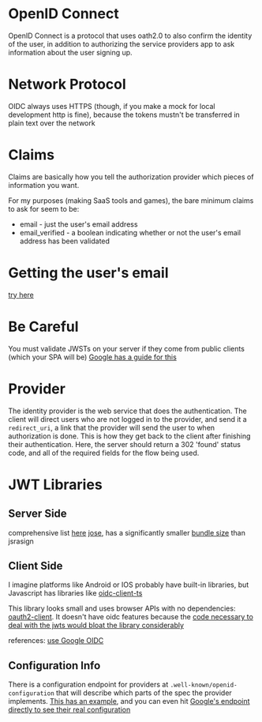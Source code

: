 # OpenID Connect

OpenID Connect is a protocol that uses oath2.0 to also confirm the identity of the user, in addition to authorizing the service providers app to ask information about the user signing up.

# Network Protocol
OIDC always uses HTTPS (though, if you make a mock for local development http is fine), because the tokens mustn't be transferred in plain text over the network


# Claims
Claims are basically how you tell the authorization provider which pieces of information you want.

For my purposes (making SaaS tools and games), the bare minimum claims to ask for seem to be:
- email - just the user's email address
- email_verified - a boolean indicating whether or not the user's email address has been validated

# Getting the user's email
[try here](https://developers.google.com/identity/openid-connect/openid-connect#obtaininguserprofileinformation)

# Be Careful
You must validate JWSTs on your server if they come from public clients (which your SPA will be)
[Google has a guide for this](https://developers.google.com/identity/openid-connect/openid-connect#validatinganidtoken)

# Provider
The identity provider is the web service that does the authentication. The client will direct users who are not logged in to the provider, and send it a `redirect_uri`, a link that the provider will send the user to when authorization is done. This is how they get back to the client after finishing their authentication. Here, the server should return a 302 'found' status code, and all of the required fields for the flow being used.

# JWT Libraries
## Server Side
comprehensive list [here](https://jwt.io/libraries)
[jose](https://github.com/panva/jose), has a significantly smaller [bundle size](https://bundlephobia.com/package/jose@5.7.0) than jsrasign
## Client Side
I imagine platforms like Android or IOS probably have built-in libraries, but Javascript has libraries like [oidc-client-ts](https://github.com/authts/oidc-client-ts/tree/main)

This library looks small and uses browser APIs with no dependencies: [oauth2-client](https://github.com/badgateway/oauth2-client). It doesn't have oidc features because the [code necessary to deal with the jwts would bloat the library considerably](https://github.com/badgateway/oauth2-client/pull/131)

references:
[use Google OIDC](https://developers.google.com/identity/openid-connect/openid-connect#python)

## Configuration Info
There is a configuration endpoint for providers at `.well-known/openid-configuration` that will describe which parts of the spec the provider implements. [This has an example](https://help.akana.com/content/current/cm/api_oauth/oauth_discovery/m_oauth_getOpenIdConnectWellknownConfiguration.htm), and you can even hit [Google's endpoint directly to see their real configuration](https://accounts.google.com/.well-known/openid-configuration)
